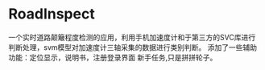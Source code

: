 # RoadInspect
一个实时道路颠簸程度检测的应用，利用手机加速度计和于第三方的SVC库进行判断处理，svm模型对加速度计三轴采集的数据进行类别判断。
添加了一些辅助功能：定位显示，说明书，注册登录界面
新手任务,只是拼拼轮子。

